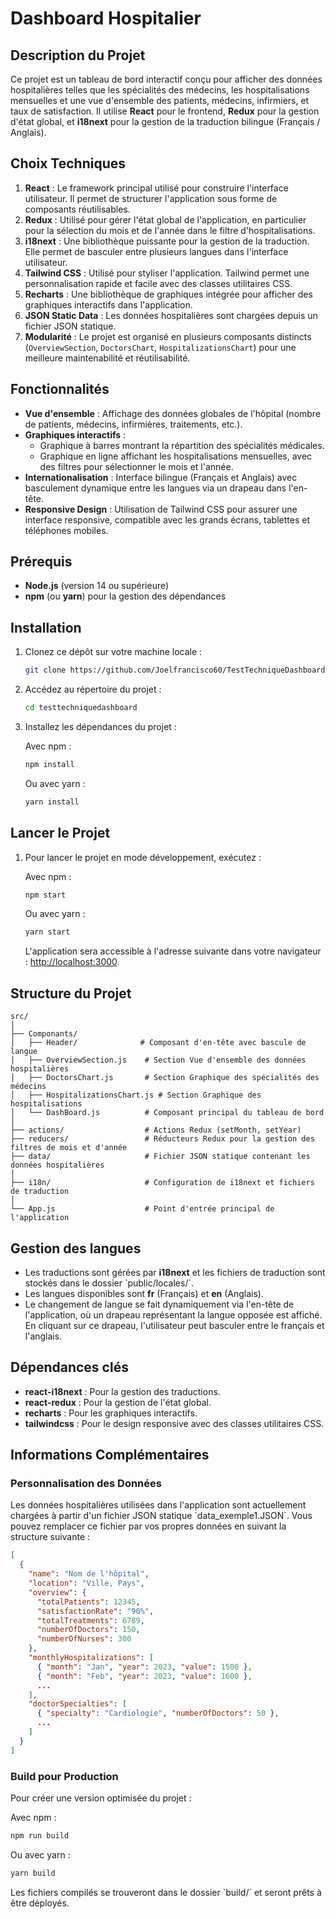 # Dashboard Hospitalier

## Description du Projet

Ce projet est un tableau de bord interactif conçu pour afficher des données hospitalières telles que les spécialités des médecins, les hospitalisations mensuelles et une vue d'ensemble des patients, médecins, infirmiers, et taux de satisfaction. Il utilise **React** pour le frontend, **Redux** pour la gestion d'état global, et **i18next** pour la gestion de la traduction bilingue (Français / Anglais).

## Choix Techniques

1. **React** : Le framework principal utilisé pour construire l'interface utilisateur. Il permet de structurer l'application sous forme de composants réutilisables.
2. **Redux** : Utilisé pour gérer l'état global de l'application, en particulier pour la sélection du mois et de l'année dans le filtre d'hospitalisations.
3. **i18next** : Une bibliothèque puissante pour la gestion de la traduction. Elle permet de basculer entre plusieurs langues dans l'interface utilisateur.
4. **Tailwind CSS** : Utilisé pour styliser l'application. Tailwind permet une personnalisation rapide et facile avec des classes utilitaires CSS.
5. **Recharts** : Une bibliothèque de graphiques intégrée pour afficher des graphiques interactifs dans l'application.
6. **JSON Static Data** : Les données hospitalières sont chargées depuis un fichier JSON statique.
7. **Modularité** : Le projet est organisé en plusieurs composants distincts (`OverviewSection`, `DoctorsChart`, `HospitalizationsChart`) pour une meilleure maintenabilité et réutilisabilité.

## Fonctionnalités

- **Vue d'ensemble** : Affichage des données globales de l'hôpital (nombre de patients, médecins, infirmières, traitements, etc.).
- **Graphiques interactifs** :
  - Graphique à barres montrant la répartition des spécialités médicales.
  - Graphique en ligne affichant les hospitalisations mensuelles, avec des filtres pour sélectionner le mois et l'année.
- **Internationalisation** : Interface bilingue (Français et Anglais) avec basculement dynamique entre les langues via un drapeau dans l'en-tête.
- **Responsive Design** : Utilisation de Tailwind CSS pour assurer une interface responsive, compatible avec les grands écrans, tablettes et téléphones mobiles.

## Prérequis

- **Node.js** (version 14 ou supérieure)
- **npm** (ou **yarn**) pour la gestion des dépendances

## Installation

1. Clonez ce dépôt sur votre machine locale :

   ```bash
   git clone https://github.com/Joelfrancisco60/TestTechniqueDashboard
   ```

2. Accédez au répertoire du projet :

   ```bash
   cd testtechniquedashboard
   ```

3. Installez les dépendances du projet :

   Avec npm :
   ```bash
   npm install
   ```

   Ou avec yarn :
   ```bash
   yarn install
   ```

## Lancer le Projet

1. Pour lancer le projet en mode développement, exécutez :

   Avec npm :
   ```bash
   npm start
   ```

   Ou avec yarn :
   ```bash
   yarn start
   ```

   L'application sera accessible à l'adresse suivante dans votre navigateur : [http://localhost:3000](http://localhost:3000).

## Structure du Projet

```
src/
│
├── Componants/
│   ├── Header/              # Composant d'en-tête avec bascule de langue
│   ├── OverviewSection.js    # Section Vue d'ensemble des données hospitalières
│   ├── DoctorsChart.js       # Section Graphique des spécialités des médecins
│   ├── HospitalizationsChart.js # Section Graphique des hospitalisations
│   └── DashBoard.js          # Composant principal du tableau de bord
│
├── actions/                  # Actions Redux (setMonth, setYear)
├── reducers/                 # Réducteurs Redux pour la gestion des filtres de mois et d'année
├── data/                     # Fichier JSON statique contenant les données hospitalières
│
├── i18n/                     # Configuration de i18next et fichiers de traduction
│
└── App.js                    # Point d'entrée principal de l'application
```

## Gestion des langues

- Les traductions sont gérées par **i18next** et les fichiers de traduction sont stockés dans le dossier \`public/locales/\`.
- Les langues disponibles sont **fr** (Français) et **en** (Anglais).
- Le changement de langue se fait dynamiquement via l'en-tête de l'application, où un drapeau représentant la langue opposée est affiché. En cliquant sur ce drapeau, l'utilisateur peut basculer entre le français et l'anglais.

## Dépendances clés

- **react-i18next** : Pour la gestion des traductions.
- **react-redux** : Pour la gestion de l'état global.
- **recharts** : Pour les graphiques interactifs.
- **tailwindcss** : Pour le design responsive avec des classes utilitaires CSS.

## Informations Complémentaires

### Personnalisation des Données

Les données hospitalières utilisées dans l'application sont actuellement chargées à partir d'un fichier JSON statique \`data_exemple1.JSON\`. Vous pouvez remplacer ce fichier par vos propres données en suivant la structure suivante :

```json
[
  {
    "name": "Nom de l'hôpital",
    "location": "Ville, Pays",
    "overview": {
      "totalPatients": 12345,
      "satisfactionRate": "90%",
      "totalTreatments": 6789,
      "numberOfDoctors": 150,
      "numberOfNurses": 300
    },
    "monthlyHospitalizations": [
      { "month": "Jan", "year": 2023, "value": 1500 },
      { "month": "Feb", "year": 2023, "value": 1600 },
      ...
    ],
    "doctorSpecialties": [
      { "specialty": "Cardiologie", "numberOfDoctors": 50 },
      ...
    ]
  }
]
```

### Build pour Production

Pour créer une version optimisée du projet :

Avec npm :
```bash
npm run build
```

Ou avec yarn :
```bash
yarn build
```

Les fichiers compilés se trouveront dans le dossier \`build/\` et seront prêts à être déployés.